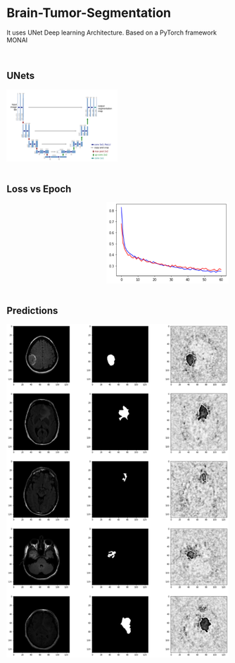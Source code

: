 # Brain-Tumor-Segmentation

It uses UNet  Deep learning Architecture. Based on a PyTorch framework MONAI


<br>

## UNets


<div align='left'>
<img src='Images/Unet.png' width=50%>
</div>
<br>

## Loss vs Epoch 


<div align='right'>
<img src='Images/loss.png' width=55% >
</div>

<br>

## Predictions


<div align='center'>
<img src='Images/output1.png' width=100% >
</div>